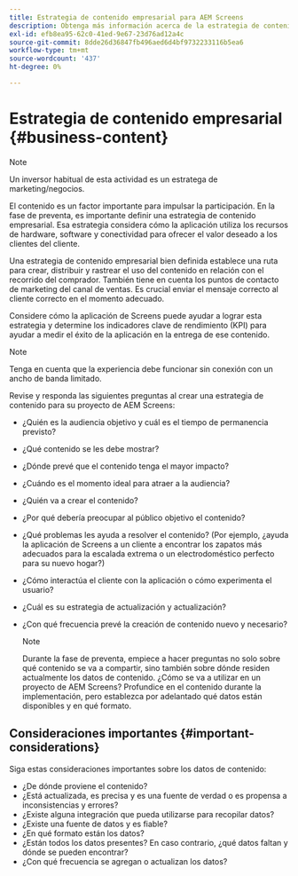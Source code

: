 ```yaml
---
title: Estrategia de contenido empresarial para AEM Screens
description: Obtenga más información acerca de la estrategia de contenido empresarial y de marketing en relación con AEM Screens.
exl-id: efb8ea95-62c0-41ed-9e67-23d76ad12a4c
source-git-commit: 8dde26d36847fb496aed6d4bf9732233116b5ea6
workflow-type: tm+mt
source-wordcount: '437'
ht-degree: 0%

---
```


# Estrategia de contenido empresarial {#business-content}

>[!NOTE]
>
>Un inversor habitual de esta actividad es un estratega de marketing/negocios.

El contenido es un factor importante para impulsar la participación. En la fase de preventa, es importante definir una estrategia de contenido empresarial. Esa estrategia considera cómo la aplicación utiliza los recursos de hardware, software y conectividad para ofrecer el valor deseado a los clientes del cliente.

Una estrategia de contenido empresarial bien definida establece una ruta para crear, distribuir y rastrear el uso del contenido en relación con el recorrido del comprador. También tiene en cuenta los puntos de contacto de marketing del canal de ventas. Es crucial enviar el mensaje correcto al cliente correcto en el momento adecuado.

Considere cómo la aplicación de Screens puede ayudar a lograr esta estrategia y determine los indicadores clave de rendimiento (KPI) para ayudar a medir el éxito de la aplicación en la entrega de ese contenido.

>[!NOTE]
>
>Tenga en cuenta que la experiencia debe funcionar sin conexión con un ancho de banda limitado.

Revise y responda las siguientes preguntas al crear una estrategia de contenido para su proyecto de AEM Screens:

* ¿Quién es la audiencia objetivo y cuál es el tiempo de permanencia previsto?
* ¿Qué contenido se les debe mostrar?
* ¿Dónde prevé que el contenido tenga el mayor impacto?
* ¿Cuándo es el momento ideal para atraer a la audiencia?
* ¿Quién va a crear el contenido?
* ¿Por qué debería preocupar al público objetivo el contenido?
* ¿Qué problemas les ayuda a resolver el contenido? (Por ejemplo, ¿ayuda la aplicación de Screens a un cliente a encontrar los zapatos más adecuados para la escalada extrema o un electrodoméstico perfecto para su nuevo hogar?)
* ¿Cómo interactúa el cliente con la aplicación o cómo experimenta el usuario?
* ¿Cuál es su estrategia de actualización y actualización?
* ¿Con qué frecuencia prevé la creación de contenido nuevo y necesario?

  >[!NOTE]
  >
  >Durante la fase de preventa, empiece a hacer preguntas no solo sobre qué contenido se va a compartir, sino también sobre dónde residen actualmente los datos de contenido. ¿Cómo se va a utilizar en un proyecto de AEM Screens? Profundice en el contenido durante la implementación, pero establezca por adelantado qué datos están disponibles y en qué formato.

## Consideraciones importantes {#important-considerations}

Siga estas consideraciones importantes sobre los datos de contenido:

* ¿De dónde proviene el contenido?
* ¿Está actualizada, es precisa y es una fuente de verdad o es propensa a inconsistencias y errores?
* ¿Existe alguna integración que pueda utilizarse para recopilar datos?
* ¿Existe una fuente de datos y es fiable?
* ¿En qué formato están los datos?
* ¿Están todos los datos presentes? En caso contrario, ¿qué datos faltan y dónde se pueden encontrar?
* ¿Con qué frecuencia se agregan o actualizan los datos?
